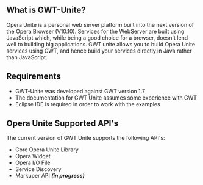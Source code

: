 ## What is GWT-Unite? ##

Opera Unite is a personal web server platform built into the next version of the Opera Browser (V10.10).  Services for the WebServer are built using JavaScript which, while being a good choice for a browser, doesn't lend well to building big applications.  GWT unite allows you to build Opera Unite services using GWT, and hence build your services directly in Java rather than JavaScript.

## Requirements ##
  * GWT-Unite was developed against GWT version 1.7
  * The documentation for GWT Unite assumes some experience with GWT
  * Eclipse IDE is required in order to work with the examples

## Opera Unite Supported API's ##
The current version of GWT Unite supports the following API's:
  * Core Opera Unite Library
  * Opera Widget
  * Opera I/O File
  * Service Discovery
  * Markuper API **_(in progress)_**